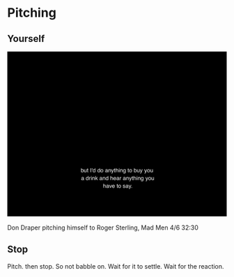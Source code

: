 # Pitching

## Yourself

![](Images/362DF8BE-0F4E-47BE-8A46-B7F91E5BE89F.png)

Don Draper pitching himself to Roger Sterling, Mad Men 4/6 32:30 

## Stop

Pitch. then stop. So not babble on. Wait for it to settle. Wait for the reaction.
